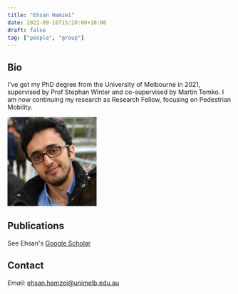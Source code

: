 ```yaml
---
title: "Ehsan Hamzei"
date: 2021-09-16T15:20:00+10:00
draft: false
tag: ["people", "group"]
---
```


## Bio
I've got my PhD degree from the University of Melbourne in 2021, supervised by Prof Stephan Winter and co-supervised by Martin Tomko. I am now continuing my research as Research Fellow, focusing on Pedestrian Mobility.

![profile](/images/people/ehsan.jpg)

## Publications

See Ehsan's [Google Scholar](https://scholar.google.com.au/citations?user=novtAYoAAAAJ&hl=en)


## Contact

_Email:_ ehsan.hamzei@unimelb.edu.au
